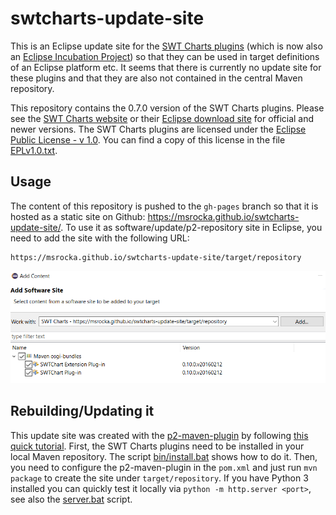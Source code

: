 # swtcharts-update-site
This is an Eclipse update site for the [SWT Charts plugins](http://www.swtchart.org/)
(which is now also an [Eclipse Incubation Project](https://projects.eclipse.org/projects/science.swtchart))
so that they can be used in target definitions of an Eclipse platform etc. It
seems that there is currently no update site for these plugins and that they are
also not contained in the central Maven repository.

This repository contains the 0.7.0 version of the SWT Charts plugins. Please
see the [SWT Charts website](http://www.swtchart.org/) or their
[Eclipse download site](https://projects.eclipse.org/projects/science.swtchart/downloads)
for official and newer versions. The SWT Charts plugins are licensed under the
[Eclipse Public License - v 1.0](https://www.eclipse.org/legal/epl-v10.html).
You can find a copy of this license in the file [EPLv1.0.txt](./EPLv1.0.txt).

## Usage
The content of this repository is pushed to the `gh-pages` branch so that it is
hosted as a static site on Github: https://msrocka.github.io/swtcharts-update-site/.
To use it as software/update/p2-repository site in Eclipse, you need to add the
site with the following URL:

```
https://msrocka.github.io/swtcharts-update-site/target/repository
```

![Adding an software/update/p2-repository site](./usage.png)

## Rebuilding/Updating it
This update site was created with the [p2-maven-plugin](https://github.com/reficio/p2-maven-plugin)
by following [this quick tutorial](https://blog.sandra-parsick.de/2017/09/22/generate-p2-repository-from-maven-artifacts-in-2017/).
First, the SWT Charts plugins need to be installed in your local Maven repository.
The script [bin/install.bat](./bin/install.bat) shows how to do it. Then, you
need to configure the p2-maven-plugin in the `pom.xml` and just run `mvn package`
to create the site under `target/repository`. If you have Python 3 installed
you can quickly test it locally via `python -m http.server <port>`, see also the
[server.bat](./server.bat) script.
